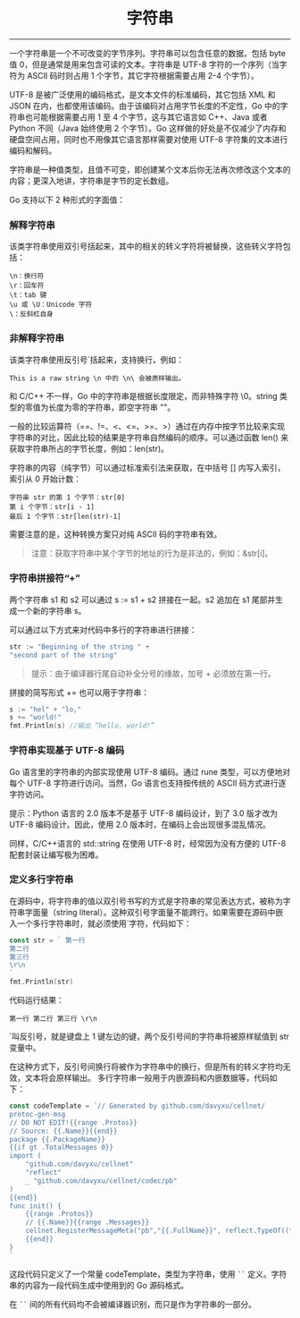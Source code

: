 <center><h1>字符串</h1></center>

---

一个字符串是一个不可改变的字节序列。字符串可以包含任意的数据，包括 byte 值 0，但是通常是用来包含可读的文本。字符串是 UTF-8 字符的一个序列（当字符为 ASCII 码时则占用 1 个字节，其它字符根据需要占用 2-4 个字节）。

UTF-8 是被广泛使用的编码格式，是文本文件的标准编码，其它包括 XML 和 JSON 在内，也都使用该编码。由于该编码对占用字节长度的不定性，Go 中的字符串也可能根据需要占用 1 至 4 个字节，这与其它语言如 C++、Java 或者 Python 不同（Java 始终使用 2 个字节）。Go 这样做的好处是不仅减少了内存和硬盘空间占用，同时也不用像其它语言那样需要对使用 UTF-8 字符集的文本进行编码和解码。

字符串是一种值类型，且值不可变，即创建某个文本后你无法再次修改这个文本的内容；更深入地讲，字符串是字节的定长数组。

Go 支持以下 2 种形式的字面值：

### 解释字符串

该类字符串使用双引号括起来，其中的相关的转义字符将被替换，这些转义字符包括：

```
\n：换行符
\r：回车符
\t：tab 键
\u 或 \U：Unicode 字符
\：反斜杠自身
```

### 非解释字符串

该类字符串使用反引号`括起来，支持换行，例如：

```
This is a raw string \n 中的 \n\ 会被原样输出。
```

和 C/C++ 不一样，Go 中的字符串是根据长度限定，而非特殊字符 \0。string 类型的零值为长度为零的字符串，即空字符串 ""。

一般的比较运算符（==、!=、<、<=、>=、>）通过在内存中按字节比较来实现字符串的对比，因此比较的结果是字符串自然编码的顺序。可以通过函数 len() 来获取字符串所占的字节长度，例如：len(str)。

字符串的内容（纯字节）可以通过标准索引法来获取，在中括号 [] 内写入索引，索引从 0 开始计数：

```
字符串 str 的第 1 个字节：str[0]
第 i 个字节：str[i - 1]
最后 1 个字节：str[len(str)-1]
```

需要注意的是，这种转换方案只对纯 ASCII 码的字符串有效。

> 注意：获取字符串中某个字节的地址的行为是非法的，例如：&str[i]。

### 字符串拼接符“+”

两个字符串 s1 和 s2 可以通过 s := s1 + s2 拼接在一起。s2 追加在 s1 尾部并生成一个新的字符串 s。

可以通过以下方式来对代码中多行的字符串进行拼接：

```go
str := "Beginning of the string " +
"second part of the string"
```

> 提示：由于编译器行尾自动补全分号的缘故，加号 + 必须放在第一行。

拼接的简写形式 += 也可以用于字符串：

```go
s := "hel" + "lo,"
s += "world!"
fmt.Println(s) //输出 “hello, world!”
```

### 字符串实现基于 UTF-8 编码

Go 语言里的字符串的内部实现使用 UTF-8 编码。通过 rune 类型，可以方便地对每个 UTF-8 字符进行访问。当然，Go 语言也支持按传统的 ASCII 码方式进行逐字符访问。

提示：Python 语言的 2.0 版本不是基于 UTF-8 编码设计，到了 3.0 版才改为 UTF-8 编码设计。因此，使用 2.0 版本时，在编码上会出现很多混乱情况。

同样，C/C++语言的 std::string 在使用 UTF-8 时，经常因为没有方便的 UTF-8 配套封装让编写极为困难。

### 定义多行字符串

在源码中，将字符串的值以双引号书写的方式是字符串的常见表达方式，被称为字符串字面量（string literal）。这种双引号字面量不能跨行。如果需要在源码中嵌入一个多行字符串时，就必须使用`字符，代码如下：

```go
const str = ` 第一行
第二行
第三行
\r\n
`
fmt.Println(str)
```

代码运行结果：

```
第一行 第二行 第三行 \r\n
```

`叫反引号，就是键盘上 1 键左边的键，两个反引号间的字符串将被原样赋值到 str 变量中。

在这种方式下，反引号间换行将被作为字符串中的换行，但是所有的转义字符均无效，文本将会原样输出。 多行字符串一般用于内嵌源码和内嵌数据等，代码如下：

```go
const codeTemplate = `// Generated by github.com/davyxu/cellnet/
protoc-gen-msg
// DO NOT EDIT!{{range .Protos}}
// Source: {{.Name}}{{end}}
package {{.PackageName}}
{{if gt .TotalMessages 0}}
import (
    "github.com/davyxu/cellnet"
    "reflect"
    _ "github.com/davyxu/cellnet/codec/pb"
)
{{end}}
func init() {
    {{range .Protos}}
    // {{.Name}}{{range .Messages}}
    cellnet.RegisterMessageMeta("pb","{{.FullName}}", reflect.TypeOf((*{{.Name}})(nil)).Elem(), {{.MsgID}})    {{end}}
    {{end}}
}
`
```

这段代码只定义了一个常量 codeTemplate，类型为字符串，使用 ` `` ` 定义。字符串的内容为一段代码生成中使用到的 Go 源码格式。

在 ` `` ` 间的所有代码均不会被编译器识别，而只是作为字符串的一部分。
